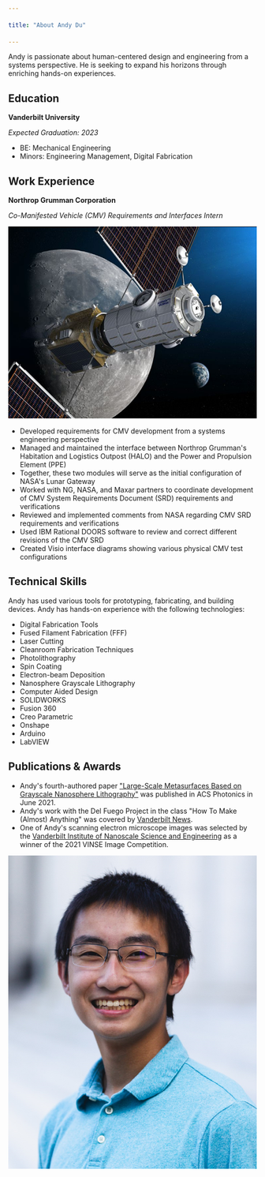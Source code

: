 ```yaml
---

title: "About Andy Du"

---
```


Andy is passionate about human-centered design and engineering from a systems perspective. He is seeking to expand his horizons through enriching hands-on experiences.

## Education

**Vanderbilt University**

*Expected Graduation: 2023*

* BE: Mechanical Engineering
* Minors: Engineering Management, Digital Fabrication


## Work Experience

**Northrop Grumman Corporation**

*Co-Manifested Vehicle (CMV) Requirements and Interfaces Intern*

![HALO CMV](/assets/img/HALO-CMV.jpg)

* Developed requirements for CMV development from a systems engineering perspective
* Managed and maintained the interface between Northrop Grumman's Habitation and Logistics Outpost (HALO) and the Power and Propulsion Element (PPE)
 * Together, these two modules will serve as the initial configuration of NASA's Lunar Gateway
* Worked with NG, NASA, and Maxar partners to coordinate development of CMV System Requirements Document (SRD) requirements and verifications
* Reviewed and implemented comments from NASA regarding CMV SRD requirements and verifications
* Used IBM Rational DOORS software to review and correct different revisions of the CMV SRD
* Created Visio interface diagrams showing various physical CMV test configurations


## Technical Skills

Andy has used various tools for prototyping, fabricating, and building devices. Andy has hands-on experience with the following technologies:

* Digital Fabrication Tools
 * Fused Filament Fabrication (FFF)
 * Laser Cutting
* Cleanroom Fabrication Techniques
 * Photolithography
 * Spin Coating
 * Electron-beam Deposition
 * Nanosphere Grayscale Lithography
* Computer Aided Design
 * SOLIDWORKS
 * Fusion 360
 * Creo Parametric
 * Onshape
* Arduino
* LabVIEW

## Publications & Awards 

* Andy's fourth-authored paper ["Large-Scale Metasurfaces Based on Grayscale Nanosphere Lithography"](https://pubs.acs.org/doi/10.1021/acsphotonics.1c00424) was published in ACS Photonics in June 2021.
* Andy's work with the Del Fuego Project in the class "How To Make (Almost) Anything" was covered by [Vanderbilt News](https://news.vanderbilt.edu/2021/08/24/wondry-students-collaborate-with-the-del-fuego-project-to-design-innovations-in-the-coffee-drying-process/).
* One of Andy's scanning electron microscope images was selected by the [Vanderbilt Institute of Nanoscale Science and Engineering](https://www.linkedin.com/feed/update/urn:li:activity:6868664681444208640/) as a winner of the 2021 VINSE Image Competition.

![Andy Du](/assets/img/headshot.png)
